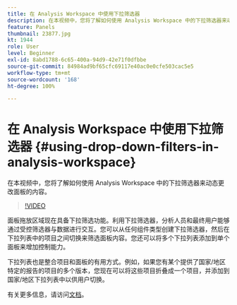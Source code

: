 ```yaml
---
title: 在 Analysis Workspace 中使用下拉筛选器
description: 在本视频中，您将了解如何使用 Analysis Workspace 中的下拉筛选器来动态更改面板的内容。
feature: Panels
thumbnail: 23877.jpg
kt: 1944
role: User
level: Beginner
exl-id: 8abd1788-6c65-400a-94d9-42e71f0dfbbe
source-git-commit: 84984ad9bf65cfc69117e40ac0e0cfe503cac5e5
workflow-type: tm+mt
source-wordcount: '168'
ht-degree: 100%

---
```


# 在 Analysis Workspace 中使用下拉筛选器 {#using-drop-down-filters-in-analysis-workspace}

在本视频中，您将了解如何使用 Analysis Workspace 中的下拉筛选器来动态更改面板的内容。

>[!VIDEO](https://video.tv.adobe.com/v/327489/?quality=12&learn=on&captions=chi_hans)

面板拖放区域现在具备下拉筛选功能。利用下拉筛选器，分析人员和最终用户能够通过受控筛选器与数据进行交互。您可以从任何组件类型创建下拉筛选器，然后在下拉列表中的项目之间切换来筛选面板内容。您还可以将多个下拉列表添加到单个面板来增加控制能力。

下拉列表也是整合项目和面板的有用方式。例如，如果您有某个提供了国家/地区特定的报告的项目的多个版本，您现在可以将这些项目折叠成一个项目，并添加到国家/地区下拉列表中以供用户切换。

有关更多信息，请访问[文档](https://experienceleague.adobe.com/docs/analytics/analyze/analysis-workspace/panels/panels.html?lang=zh-Hans)。
